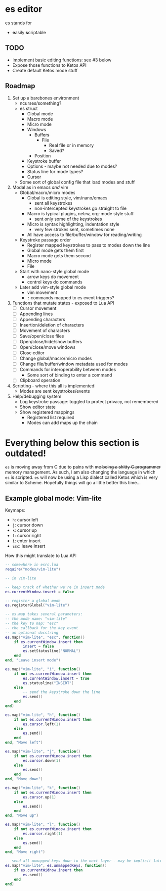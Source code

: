# es editor

<!--[![Freaking circle](https://circleci.com/gh/cheezgi/es.svg?style=svg)](https://circleci.com/gh/cheezgi/es)-->

es stands for

* **e**asily **s**criptable

## TODO

* Implement basic editing functions: see #3 below
* Expose those functions to Ketos API
* Create default Ketos mode stuff

## Roadmap

1. Set up a barebones environment
    * ncurses/something?
    * es struct
        * Global mode
        * Macro mode
        * Micro mode
        * Windows
            * Buffers
                * File
                    * Real file or in memory
                    * Saved?
            * Position
        * Keystroke buffer
        * Options - maybe not needed due to modes?
        * Status line for mode types?
        * Cursor
    * Some sort of global config file that load modes and stuff
2. Modal as in emacs *and* vim
    * Global/macro/micro modes
        * Global is editing style, vim/nano/emacs
            * sent all keystrokes
            * non-intercepted keystrokes go straight to file
        * Macro is typical plugins, netrw, org-mode style stuff
            * sent only some of the keystrokes
        * Micro is syntax highlighting, indentation style
            * very few strokes sent, sometimes none
        * All have access to file/buffer/window for reading/writing
    * Keystroke passage order
        * Register mapped keystrokes to pass to modes down the line
        * Global mode gets them first
        * Macro mode gets them second
        * Micro mode
        * File
    * Start with nano-style global mode
        * arrow keys do movement
        * control keys do commands
    * Later add vim-style global mode
        * vim movement
        * `:` commands mapped to es event triggers?
3. Functions that mutate states - exposed to Lua API
    - [ ] Cursor movement
    - [ ] Appending lines
    - [ ] Appending characters
    - [ ] Insertion/deletion of characters
    - [ ] Movement of characters
    - [ ] Save/open/close files
    - [ ] Open/close/hide/show buffers
    - [ ] Open/close/move windows
    - [ ] Close editor
    - [ ] Change global/macro/micro modes
    - [ ] Change file/buffer/window metadata used for modes
    - [ ] Commands for interoperability between modes
        - Some sort of binding to enter a command
    - [ ] Clipboard operation
4. Scripting - where this all is implemented
    * Modes are sent keystrokes/events
5. Help/debugging system
    * Log keystroke passage: toggled to protect privacy, not remembered
    * Show editor state
    * Show registered mappings
        * Registered list required
        * Modes can add maps up the chain

# Everything below this section is outdated!
`es` is moving away from C due to pains with ~~me being a shitty C
programmer~~ memory management. As such, I am also changing the language in
which `es` is scripted. `es` will now be using a Lisp dialect called Ketos
which is very similar to Scheme. Hopefully things will go a little better
this time...

## Example global mode: Vim-lite

Keymaps:

* `h`: cursor left
* `j`: cursor down
* `k`: cursor up
* `l`: cursor right
* `i`: enter insert
* `Esc`: leave insert

How this might translate to Lua API

```lua
-- somewhere in esrc.lua
require("modes/vim-lite")

-- in vim-lite

-- keep track of whether we're in insert mode
es.currentWindow.insert = false

-- register a global mode
es.registerGlobal("vim-lite")

-- es.map takes several parameters:
-- the mode name: "vim-lite"
-- the key to map: "esc"
-- the callback for the key event
-- an optional docstring
es.map("vim-lite", "esc", function()
    if es.currentWindow.insert then
        insert = false
        es.setStatusline("NORMAL")
    end
end, "Leave insert mode")

es.map("vim-lite", "i", function()
    if not es.currentWindow.insert then
        es.currentWindow.insert = true
        es.statusline("INSERT")
    else
        -- send the keystroke down the line
        es.send()
    end
end)

es.map("vim-lite", "h", function()
    if not es.currentWindow.insert then
        es.cursor.left(1)
    else
        es.send()
    end
end, "Move left")

es.map("vim-lite", "j", function()
    if not es.currentWindow.insert then
        es.cursor.down(1)
    else
        es.send()
    end
end, "Move down")

es.map("vim-lite", "k", function()
    if not es.currentWindow.insert then
        es.cursor.up(1)
    else
        es.send()
    end
end, "Move up")

es.map("vim-lite", "l", function()
    if not es.currentWindow.insert then
        es.cursor.right(1)
    else
        es.send()
    end
end, "Move right")

-- send all unmapped keys down to the next layer - may be implicit later on?
es.map("vim-lite", es.unmappedKeys, function()
    if es.currentWidnow.insert then
        es.send()
    end
end)
```

